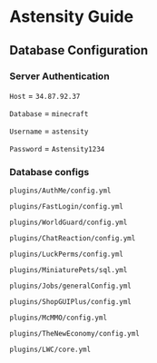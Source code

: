 # Astensity Guide

## Database Configuration
### Server Authentication
`Host` = `34.87.92.37`

`Database` = `minecraft`

`Username` = `astensity`

`Password` = `Astensity1234`

### Database configs
`plugins/AuthMe/config.yml`

`plugins/FastLogin/config.yml`

`plugins/WorldGuard/config.yml`

`plugins/ChatReaction/config.yml`

`plugins/LuckPerms/config.yml`

`plugins/MiniaturePets/sql.yml`

`plugins/Jobs/generalConfig.yml`

`plugins/ShopGUIPlus/config.yml`

`plugins/McMMO/config.yml`

`plugins/TheNewEconomy/config.yml`

`plugins/LWC/core.yml`